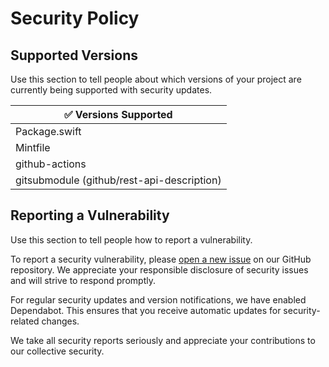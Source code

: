 # Security Policy

## Supported Versions

Use this section to tell people about which versions of your project are
currently being supported with security updates.

| :white_check_mark: Versions Supported |
| ------------------------------------- |
| Package.swift                         |
| Mintfile                              |
| github-actions                        |
| gitsubmodule (github/rest-api-description) |

## Reporting a Vulnerability

Use this section to tell people how to report a vulnerability.

To report a security vulnerability, please [open a new issue](<YOUR_ISSUE_URL>) on our GitHub repository. We appreciate your responsible disclosure of security issues and will strive to respond promptly.

For regular security updates and version notifications, we have enabled Dependabot. This ensures that you receive automatic updates for security-related changes.

We take all security reports seriously and appreciate your contributions to our collective security.

